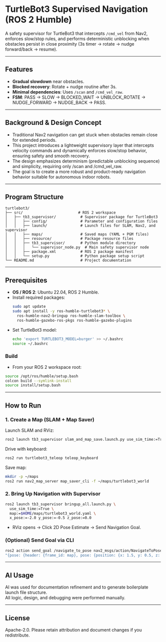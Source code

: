 # TurtleBot3 Supervised Navigation (ROS 2 Humble)

A safety supervisor for TurtleBot3 that intercepts `/cmd_vel` from Nav2, enforces slow/stop rules, and performs deterministic unblocking when obstacles persist in close proximity (3s timer → rotate → nudge forward/back → resume).

---

## Features
- **Gradual slowdown** near obstacles.
- **Blocked recovery**: Rotate + nudge routine after 3s.
- **Minimal dependencies**: Uses `/scan` and `/cmd_vel_raw`.
- **FSM**: PASS → SLOW → BLOCKED_WAIT → UNBLOCK_ROTATE → NUDGE_FORWARD → NUDGE_BACK → PASS.

---

## Background & Design Concept
- Traditional Nav2 navigation can get stuck when obstacles remain close for extended periods.
- This project introduces a lightweight supervisory layer that intercepts velocity commands and dynamically enforces slow/stop behavior, ensuring safety and smooth recovery.
- The design emphasizes determinism (predictable unblocking sequence) and simplicity, requiring only /scan and /cmd_vel_raw.
- The goal is to create a more robust and product-ready navigation behavior suitable for autonomous indoor robots.

---

## Program Structure

```
turtlebot3/
├── src/                         # ROS 2 workspace
│   ├── tb3_supervisor/           # Supervisor package for TurtleBot3
│   │   ├── config/               # Parameter and configuration files
│   │   ├── launch/               # Launch files for SLAM, Nav2, and supervisor
│   │   ├── maps/                 # Saved maps (YAML + PGM files)
│   │   ├── resource/             # Package resource files
│   │   ├── tb3_supervisor/       # Python module directory
│   │   │   └── supervisor_node.py  # Main safety supervisor node
│   │   ├── package.xml           # ROS 2 package manifest
│   │   └── setup.py              # Python package setup script
└── README.md                     # Project documentation
```


---

## Prerequisites
- **OS / ROS 2**: Ubuntu 22.04, ROS 2 Humble.
- Install required packages:
  ```bash
  sudo apt update
  sudo apt install -y ros-humble-turtlebot3* \
    ros-humble-nav2-bringup ros-humble-slam-toolbox \
    ros-humble-gazebo-ros-pkgs ros-humble-gazebo-plugins
   ```
- Set TurtleBot3 model:
   ```bash
   echo 'export TURTLEBOT3_MODEL=burger' >> ~/.bashrc
   source ~/.bashrc
   ```
### Build
- From your ROS 2 workspace root:
```bash
source /opt/ros/humble/setup.bash
colcon build --symlink-install
source install/setup.bash
```

---

## How to Run

### 1. Create a Map (SLAM + Map Saver)
Launch SLAM and RViz:
```bash
ros2 launch tb3_supervisor slam_and_map_save.launch.py use_sim_time:=True
```
Drive with keyboard:
```bash
ros2 run turtlebot3_teleop teleop_keyboard
```
Save map:
```bash
mkdir -p ~/maps
ros2 run nav2_map_server map_saver_cli -f ~/maps/turtlebot3_world
```

### 2. Bring Up Navigation with Supervisor
```bash
ros2 launch tb3_supervisor bringup_all.launch.py \
  use_sim_time:=True \
  map:=$HOME/maps/turtlebot3_world.yaml \
  x_pose:=-2.0 y_pose:=-0.5 z_pose:=0.0
```
- RViz opens → Click 2D Pose Estimate → Send Navigation Goal.

### (Optional) Send Goal via CLI
```bash
ros2 action send_goal /navigate_to_pose nav2_msgs/action/NavigateToPose \
"{pose: {header: {frame_id: map}, pose: {position: {x: 1.5, y: 0.5, z: 0.0}, orientation: {z: 0.0, w: 1.0}}}}"
```
 
 ---

## AI Usage
AI was used for documentation refinement and to generate boilerplate launch file structure.  
All logic, design, and debugging were performed manually.

---

 ## License
Apache-2.0. Please retain attribution and document changes if you redistribute.

